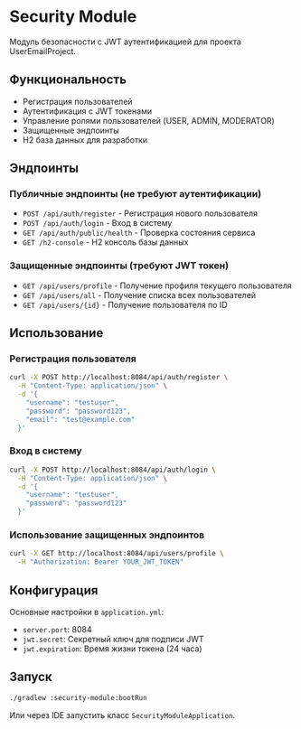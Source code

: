 # Security Module

Модуль безопасности с JWT аутентификацией для проекта UserEmailProject.

## Функциональность

- Регистрация пользователей
- Аутентификация с JWT токенами
- Управление ролями пользователей (USER, ADMIN, MODERATOR)
- Защищенные эндпоинты
- H2 база данных для разработки

## Эндпоинты

### Публичные эндпоинты (не требуют аутентификации)

- `POST /api/auth/register` - Регистрация нового пользователя
- `POST /api/auth/login` - Вход в систему
- `GET /api/auth/public/health` - Проверка состояния сервиса
- `GET /h2-console` - H2 консоль базы данных

### Защищенные эндпоинты (требуют JWT токен)

- `GET /api/users/profile` - Получение профиля текущего пользователя
- `GET /api/users/all` - Получение списка всех пользователей
- `GET /api/users/{id}` - Получение пользователя по ID

## Использование

### Регистрация пользователя

```bash
curl -X POST http://localhost:8084/api/auth/register \
  -H "Content-Type: application/json" \
  -d '{
    "username": "testuser",
    "password": "password123",
    "email": "test@example.com"
  }'
```

### Вход в систему

```bash
curl -X POST http://localhost:8084/api/auth/login \
  -H "Content-Type: application/json" \
  -d '{
    "username": "testuser",
    "password": "password123"
  }'
```

### Использование защищенных эндпоинтов

```bash
curl -X GET http://localhost:8084/api/users/profile \
  -H "Authorization: Bearer YOUR_JWT_TOKEN"
```

## Конфигурация

Основные настройки в `application.yml`:

- `server.port`: 8084
- `jwt.secret`: Секретный ключ для подписи JWT
- `jwt.expiration`: Время жизни токена (24 часа)

## Запуск

```bash
./gradlew :security-module:bootRun
```

Или через IDE запустить класс `SecurityModuleApplication`. 